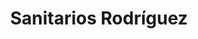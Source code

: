 ---
title: "Sanitarios Rodríguez"
url: /ciudad-autonoma-de-buenos-aires/sanitarios-rodriguez/
shop: Baustoffe
---